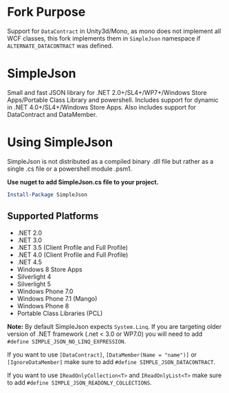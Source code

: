 # Fork Purpose
Support for ```DataContract``` in Unity3d/Mono, as mono does not implement all WCF classes, this fork implements them in ```SimpleJson``` namespace if ```ALTERNATE_DATACONTRACT``` was defined.

# SimpleJson
Small and fast JSON library for .NET 2.0+/SL4+/WP7+/Windows Store Apps/Portable Class Library and powershell.
Includes support for dynamic in .NET 4.0+/SL4+/Windows Store Apps. Also includes support for DataContract and DataMember. 

# Using SimpleJson

SimpleJson is not distributed as a compiled binary .dll file but rather as a single .cs file or a powershell module .psm1.

**Use nuget to add SimpleJson.cs file to your project.**

```powershell
Install-Package SimpleJson
```

## Supported Platforms
* .NET 2.0
* .NET 3.0
* .NET 3.5 (Client Profile and Full Profile)
* .NET 4.0 (Client Profile and Full Profile)
* .NET 4.5
* Windows 8 Store Apps
* Silverlight 4
* Silverlight 5
* Windows Phone 7.0
* Windows Phone 7.1 (Mango)
* Windows Phone 8
* Portable Class Libraries (PCL)

**Note:** By default SimpleJson expects `System.Linq`. If you are targeting older version of .NET framework (.net < 3.0 or WP7.0) you will need to add `#define SIMPLE_JSON_NO_LINQ_EXPRESSION`.

If you want to use `[DataContract]`, `[DataMember(Name = "name")]` or `[IgnoreDataMember]` make sure to add `#define SIMPLE_JSON_DATACONTRACT`.

If you want to use `IReadOnlyCollection<T>` and `IReadOnlyList<T>` make sure to add `#define SIMPLE_JSON_READONLY_COLLECTIONS`.
